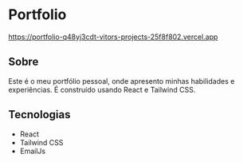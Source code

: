 # Portfolio
https://portfolio-q48yj3cdt-vitors-projects-25f8f802.vercel.app
## Sobre

Este é o meu portfólio pessoal, onde apresento minhas habilidades e experiências. É construído usando React e Tailwind CSS.

## Tecnologias

- React
- Tailwind CSS
- EmailJs



